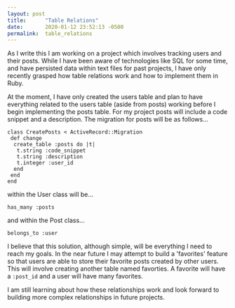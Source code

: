 ```yaml
---
layout: post
title:      "Table Relations"
date:       2020-01-12 23:52:13 -0500
permalink:  table_relations
---
```



As I write this I am working on a project which involves tracking users and their posts. While I have been aware of technologies like SQL for some time, and have persisted data within text files for past projects, I have only recently grasped how table relations work and how to implement them in Ruby.

At the moment, I have only created the users table and plan to have everything related to the users table (aside from posts) working before I begin implementing the posts table. For my project posts will include a code snippet and a description. The migration for posts will be as follows...

```
class CreatePosts < ActiveRecord::Migration
 def change
  create_table :posts do |t|
   t.string :code_snippet
   t.string :description
   t.integer :user_id
  end
 end
end
```

within the User class will be...

```
has_many :posts
```

and within the Post class...

```
belongs_to :user
```

I believe that this solution, although simple, will be everything I need to reach my goals. In the near future I may attempt to build a 'favorites' feature so that users are able to store their favorite posts created by other users. This will involve creating another table named favorties. A favorite will have a ```:post_id``` and a user will have many favorites.

I am still learning about how these relationships work and look forward to building more complex relationships in future projects.

